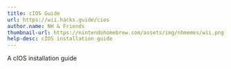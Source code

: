 ```yaml
---
title: cIOS Guide
url: https://wii.hacks.guide/cios
author.name: NH & Friends
thumbnail-url: https://nintendohomebrew.com/assets/img/nhmemes/wii.png
help-desc: cIOS installation guide
---
```


A cIOS installation guide
